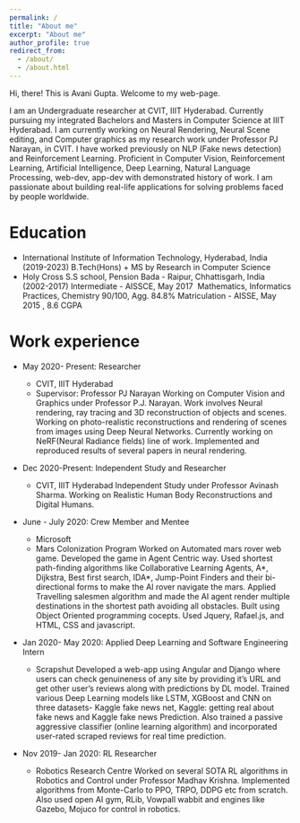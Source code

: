 ```yaml
---
permalink: /
title: "About me"
excerpt: "About me"
author_profile: true
redirect_from: 
  - /about/
  - /about.html
---
```

Hi, there!
This is Avani Gupta.
Welcome to my web-page.

I am an Undergraduate researcher at CVIT, IIIT Hyderabad. Currently pursuing my integrated Bachelors and Masters in Computer Science at IIIT Hyderabad.
I am currently working on Neural Rendering, Neural Scene editing, and Computer graphics as my research work under Professor PJ Narayan, in CVIT. I have worked previously on NLP (Fake news detection) and Reinforcement Learning. Proficient in Computer Vision, Reinforcement Learning, Artificial Intelligence, Deep Learning, Natural Language Processing, web-dev, app-dev with demonstrated history of work.
I am passionate about building real-life applications for solving problems faced by people worldwide.

Education
======
* International Institute of Information Technology, Hyderabad, India (2019-2023)
B.Tech(Hons) + MS by Research in Computer Science
* Holy Cross S.S school, Pension Bada - Raipur, Chhattisgarh, India (2002-2017)
Intermediate - AISSCE, May 2017 
Mathematics, Informatics Practices, Chemistry 90/100, Agg. 84.8%​
Matriculation - AISSE, May 2015 , 8.6 CGPA

Work experience
======
* May 2020- Present: Researcher
  * CVIT, IIIT Hyderabad
  * Supervisor: Professor PJ Narayan
  Working on Computer Vision and Graphics under Professor P.J. Narayan. Work involves Neural rendering, ray tracing and 3D reconstruction of objects and scenes. Working on photo-realistic reconstructions and rendering of scenes from images using Deep Neural Networks. Currently working on NeRF(Neural Radiance fields) line of work. Implemented and reproduced results of several papers in neural rendering.


* Dec 2020-Present: Independent Study and Researcher
  * CVIT, IIIT Hyderabad
  Independent Study under Professor Avinash Sharma. Working on Realistic Human Body Reconstructions and Digital Humans.

* June - July 2020: Crew Member and Mentee
  * Microsoft
  * Mars Colonization Program
  Worked on Automated mars rover web game. Developed the game in Agent Centric way. Used shortest path-finding algorithms like Collaborative Learning Agents, A*, Dijkstra, Best first search, IDA*, Jump-Point Finders and their bi-directional forms to make the AI rover navigate the mars. Applied Travelling salesmen algorithm and made the AI agent render multiple destinations in the shortest path avoiding all obstacles. Built using Object Oriented programming cocepts. Used Jquery, Rafael.js, and HTML, CSS and javascript.

* Jan 2020- May 2020: Applied Deep Learning and Software Engineering Intern
  * Scrapshut
  Developed a web-app using Angular and Django where users can check genuineness of any site by providing it’s URL and get other user’s reviews along with predictions by DL model. Trained various Deep Learning models like LSTM, XGBoost and CNN on three datasets- Kaggle fake news net, Kaggle: getting real about fake news and Kaggle fake news Prediction. Also trained a passive aggressive classifier (online learning algorithm) and incorporated user-rated scraped reviews for real time prediction.

* Nov 2019- Jan 2020: RL Researcher
  * Robotics Research Centre
Worked on several SOTA RL algorithms in Robotics and Control under Professor Madhav Krishna.
Implemented algorithms from Monte-Carlo to PPO, TRPO, DDPG etc from scratch. Also used open AI gym, RLib, Vowpall wabbit and engines like Gazebo, Mojuco for control in robotics.



